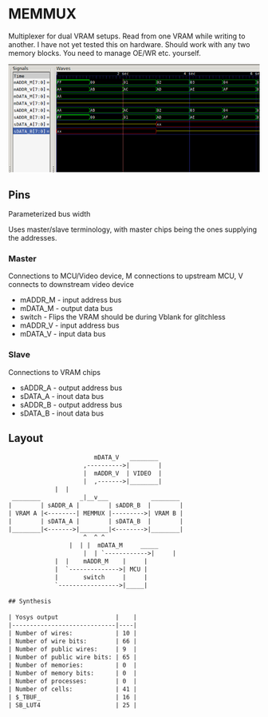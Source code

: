 # MEMMUX

Multiplexer for dual VRAM setups. Read from one VRAM while writing to another. I have not yet tested this on hardware. Should work with any two memory blocks. You need to manage OE/WR etc. yourself.

![Testbench waveform](waveform.png)

## Pins

Parameterized bus width

Uses master/slave terminology, with master chips being the ones supplying the addresses.

### Master

Connections to MCU/Video device, M connections to upstream MCU, V connects to downstream video device

* mADDR_M - input address bus
* mDATA_M - output data bus
* switch  - Flips the VRAM should be during Vblank for glitchless
* mADDR_V - input address bus
* mDATA_V - input data bus

### Slave

Connections to VRAM chips

* sADDR_A - output address bus
* sDATA_A - inout data bus
* sADDR_B - output address bus
* sDATA_B - inout data bus


## Layout
```
                        mDATA_V   ________
                     ,---------->|        |
                     |  mADDR_V  | VIDEO  |
                     |  ,------->|________|
		     |  |
 ________           _|__v___            ________
|        | sADDR_A |        | sADDR_B  |        |
| VRAM A |<--------| MEMMUX |--------->| VRAM B |
|        | sDATA_A |        | sDATA_B  |        |
|________|<------->|________|<-------->|________|
                     ^  ^ ^
	             |  | |  mDATA_M     _____
                     |  | `------------>|     |
		     |  |    mADDR_M    |     |
		     |  `-------------->| MCU |
		     |       switch     |     |
		     `----------------->|_____|

## Synthesis

| Yosys output                |    |
|-----------------------------|----|
| Number of wires:            | 10 |
| Number of wire bits:        | 66 |
| Number of public wires:     | 9  |
| Number of public wire bits: | 65 |
| Number of memories:         | 0  |
| Number of memory bits:      | 0  |
| Number of processes:        | 0  |
| Number of cells:            | 41 |
| $_TBUF_                     | 16 |
| SB_LUT4                     | 25 |